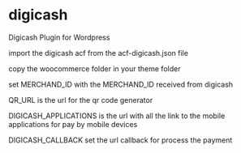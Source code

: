 # digicash
Digicash Plugin  for Wordpress

import the digicash acf from the acf-digicash.json file

copy the woocommerce folder in your theme folder



set MERCHAND_ID with the MERCHAND_ID received from digicash

QR_URL 		      is the url for the qr code generator

DIGICASH_APPLICATIONS is the url with all the link to the mobile applications for
                      pay by mobile devices

DIGICASH_CALLBACK     set the url callback for process the payment